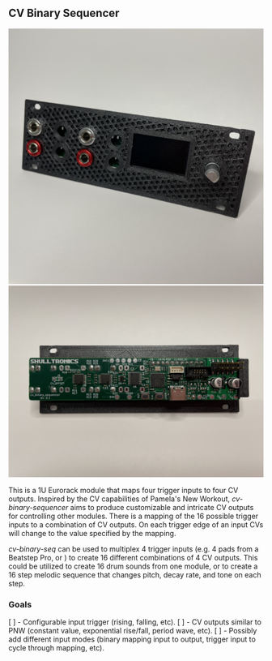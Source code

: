 ## CV Binary Sequencer

![Front Panel](outputs/photos/panel.jpg)
![PCB Assembly](outputs/photos/pcb.jpg)

This is a 1U Eurorack module that maps four trigger inputs to four CV outputs.
Inspired by the CV capabilities of Pamela's New Workout, _cv-binary-sequencer_ aims to produce customizable and intricate CV outputs for controlling other modules. There is a mapping of the 16 possible trigger inputs to a combination of CV outputs. On each trigger edge of an input CVs will change to the value specified by the mapping.

_cv-binary-seq_ can be used to multiplex 4 trigger inputs (e.g. 4 pads from a Beatstep Pro, or ) to create 16 different combinations of 4 CV outputs. This could be utilized to create 16 drum sounds from one module, or to create a 16 step melodic sequence that changes pitch, decay rate, and tone on each step.

### Goals
[ ] - Configurable input trigger (rising, falling, etc). 
[ ] - CV outputs similar to PNW (constant value, exponential rise/fall, period wave, etc).
[ ] - Possibly add different input modes (binary mapping input to output, trigger input to cycle through mapping, etc).